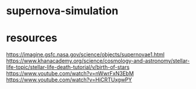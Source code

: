 # supernova-simulation

# resources
https://imagine.gsfc.nasa.gov/science/objects/supernovae1.html
https://www.khanacademy.org/science/cosmology-and-astronomy/stellar-life-topic/stellar-life-death-tutorial/v/birth-of-stars
https://www.youtube.com/watch?v=nWwrFxN3EbM
https://www.youtube.com/watch?v=HiCRTUxgwPY
